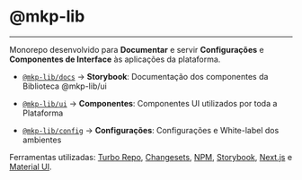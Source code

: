 # @mkp-lib
-------------
Monorepo desenvolvido para **Documentar** e servir **Configurações** e **Componentes de Interface** às aplicações da plataforma. <br />

- [`@mkp-lib/docs`](https://positiva-administradora.github.io/mkp-lib/?path=/story/form-button--with-icon) -> **Storybook**: Documentação dos componentes da Biblioteca @mkp-lib/ui

- [`@mkp-lib/ui`](https://www.npmjs.com/package/@mkp-lib/ui) -> **Componentes**: Componentes UI utilizados por toda a Plataforma

- [`@mkp-lib/config`](https://www.npmjs.com/package/@mkp-lib/config) -> **Configurações**: Configurações e White-label dos ambientes

Ferramentas utilizadas: [Turbo Repo](https://turbo.build/), [Changesets](https://github.com/changesets/changesets), [NPM](https://www.npmjs.com/), [Storybook](https://storybook.js.org/), [Next.js](https://nextjs.org/) e [Material UI](https://mui.com/material-ui/).